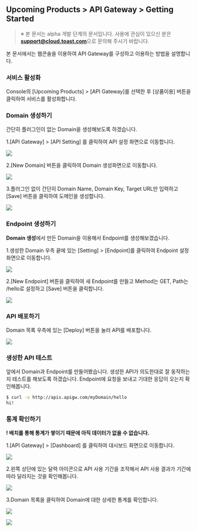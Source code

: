 ## Upcoming Products > API Gateway > Getting Started 

> ※ 본 문서는 alpha 개발 단계의 문서입니다.
> 사용에 관심이 있으신 분은 **support@cloud.toast.com**으로 문의해 주시기 바랍니다.

본 문서에서는 웹콘솔을 이용하여 API Gateway를 구성하고 이용하는 방법을 설명합니다.

### 서비스 활성화

Console의 [Upcoming Products] > [API Gateway]를 선택한 후 [상품이용] 버튼을 클릭하여 서비스를 활성화합니다.

### Domain 생성하기

간단히 플러그인이 없는 Domain을 생성해보도록 하겠습니다.  

1.[API Gateway] > [API Setting] 를 클릭하여 API 설정 화면으로 이동합니다.

![](http://static.toastoven.net/prod_apigateway/img_01.png)

2.[New Domain] 버튼을 클릭하여 Domain 생성화면으로 이동합니다.

![](http://static.toastoven.net/prod_apigateway/img_02.png)

3.플러그인 없이 간단히 Domain Name, Domain Key, Target URL만 입력하고 [Save] 버튼을 클릭하여 도메인을 생성합니다.

![](http://static.toastoven.net/prod_apigateway/img_03.png)

### Endpoint 생성하기

**Domain 생성**에서 만든 Domain을 이용해서 Endpoint를 생성해보겠습니다.

1.생성한 Domain 우측 끝에 있는 [Setting] > [Endpoint]를 클릭하여 Endpoint 설정화면으로 이동합니다.

![](http://static.toastoven.net/prod_apigateway/img_04.png)

2.[New Endpoint] 버튼을 클릭하여 새 Endpoint를 만들고 Method는 GET, Path는 /hello로 설정하고 [Save] 버튼을 클릭합니다.

![](http://static.toastoven.net/prod_apigateway/img_05.png)

### API 배포하기

Domain 목록 우측에 있는 [Deploy] 버튼을 눌러 API를 배포합니다.

![](http://static.toastoven.net/prod_apigateway/img_06.png)

### 생성한 API 테스트

앞에서 Domain과 Endpoint를 만들어봤습니다. 생성한 API가 의도한대로 잘 동작하는지 테스트를 해보도록 하겠습니다. Endpoint에 요청을 보내고 기대한 응답이 오는지 확인해봅니다.

```bash
$ curl -s http://apis.apigw.com/myDomain/hello
hi!
```

### 통계 확인하기

**! 배치를 통해 통계가 쌓이기 때문에 아직 데이터가 없을 수 없습니다.**

1.[API Gateway] > [Dashboard] 를 클릭하여 대시보드 화면으로 이동합니다.

![](http://static.toastoven.net/prod_apigateway/img_07.png)

2.왼쪽 상단에 있는 달력 아이콘으로 API 사용 기간을 조작해서 API 사용 결과가 기간에 따라 달라지는 것을 확인해봅니다.

![](http://static.toastoven.net/prod_apigateway/img_08.png)

3.Domain 목록을 클릭하여 Domain에 대한 상세한 통계를 확인합니다.

![](http://static.toastoven.net/prod_apigateway/img_09.png)

![](http://static.toastoven.net/prod_apigateway/img_10.png)
